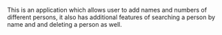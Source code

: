 This is an application which allows user to add names and numbers of different persons, it also has additional features of searching a person by name and and deleting a person as well.
